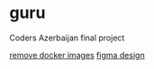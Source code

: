 # guru
Coders Azerbaijan final project

[remove docker images](https://stackoverflow.com/questions/44785585/how-can-i-delete-all-local-docker-images)
[figma design](https://www.figma.com/design/8cWgG4I00wWCCLk2syrAM6/Faiq-Front%2B%C6%8Fli-python-back?node-id=0-1&t=tzYJr7IjkzYUxWXY-0)
